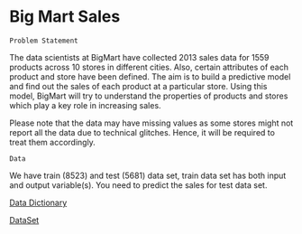 # Big Mart Sales

`Problem Statement`

The data scientists at BigMart have collected 2013 sales data for 1559 products across 10 stores in different cities. Also, certain attributes of each product and store have been defined. The aim is to build a predictive model and find out the sales of each product at a particular store.
Using this model, BigMart will try to understand the properties of products and stores which play a key role in increasing sales.
 
Please note that the data may have missing values as some stores might not report all the data due to technical glitches. Hence, it will be required to treat them accordingly.

`Data`

We have train (8523) and test (5681) data set, train data set has both input and output variable(s). You need to predict the sales for test data set.

[Data Dictionary](https://www.analyticsvidhya.com/wp-content/uploads/2016/02/0.-data-dictionary-1.png)

[DataSet](https://datahack.analyticsvidhya.com/contest/practice-problem-big-mart-sales-iii/#activity_id)
